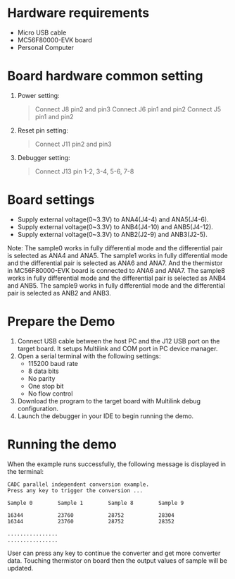 Hardware requirements
=====================
- Micro USB cable
- MC56F80000-EVK board
- Personal Computer

Board hardware common setting
=============================
1. Power setting:
   > Connect J8 pin2 and pin3
   > Connect J6 pin1 and pin2
   > Connect J5 pin1 and pin2
2. Reset pin setting:
   > Connect J11 pin2 and pin3
3. Debugger setting:
   > Connect J13 pin 1-2, 3-4, 5-6, 7-8

Board settings
==============
- Supply external voltage(0~3.3V) to ANA4(J4-4) and ANA5(J4-6).
- Supply external voltage(0~3.3V) to ANB4(J4-10) and ANB5(J4-12).
- Supply external voltage(0~3.3V) to ANB2(J2-9) and ANB3(J2-5).

Note:
  The sample0 works in fully differential mode and the differential pair is selected as ANA4 and ANA5.
  The sample1 works in fully differential mode and the differential pair is selected as ANA6 and ANA7.
  And the thermistor in MC56F80000-EVK board is connected to ANA6 and ANA7.
  The sample8 works in fully differential mode and the differential pair is selected as ANB4 and ANB5. 
  The sample9 works in fully differential mode and the differential pair is selected as ANB2 and ANB3.

Prepare the Demo
================
1.  Connect USB cable between the host PC and the J12 USB port on the target board. It setups Multilink and COM port in PC device manager.
2.  Open a serial terminal with the following settings:
    - 115200 baud rate
    - 8 data bits
    - No parity
    - One stop bit
    - No flow control
3.  Download the program to the target board with Multilink debug configuration.
4.  Launch the debugger in your IDE to begin running the demo.

Running the demo
================
When the example runs successfully, the following message is displayed in the terminal:

~~~~~~~~~~~~~~~~~~~~~~~~
CADC parallel independent conversion example.
Press any key to trigger the conversion ...

Sample 0        Sample 1        Sample 8        Sample 9

16344           23760           28752           28304
16344           23760           28752           28352

................
................
~~~~~~~~~~~~~~~~~~~~~~~~
User can press any key to continue the converter and get more converter data. Touching thermistor
on board then the output values of sample will be updated.
